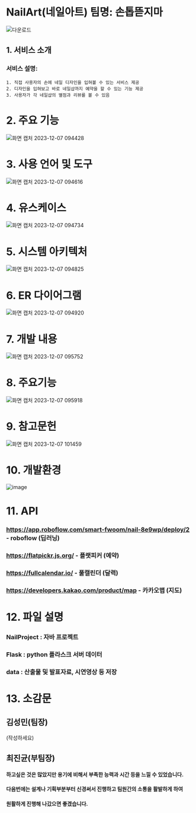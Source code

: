 # NailArt(네일아트) 팀명: 손톱뜯지마
![다운로드](https://github.com/2023-SMHRD-IS-CLOUD-1/NailArt/assets/142488051/89872779-53cf-4192-9b56-7aeef564b682)


## 1. 서비스 소개

   ### 서비스 설명:


    1. 직접 사용자의 손에 네일 디자인을 입혀볼 수 있는 서비스 제공
    2. 디자인을 입혀보고 바로 네일샵까지 예약을 할 수 있는 기능 제공
    3. 사용자가 각 네일샵의 별점과 리뷰를 볼 수 있음

# 2. 주요 기능

![화면 캡처 2023-12-07 094428](https://github.com/2023-SMHRD-IS-CLOUD-1/NailArt/assets/142488051/5912d0a8-b5ec-464c-8575-6bfd9109ce2b)


# 3. 사용 언어 및 도구

![화면 캡처 2023-12-07 094616](https://github.com/2023-SMHRD-IS-CLOUD-1/NailArt/assets/142488051/021c17b4-dce7-4ed1-aa03-c6e046229e17)



# 4. 유스케이스

![화면 캡처 2023-12-07 094734](https://github.com/2023-SMHRD-IS-CLOUD-1/NailArt/assets/142488051/3dde3ab6-8c8a-49fd-a9e9-0695f6f083ed)



# 5. 시스템 아키텍처

![화면 캡처 2023-12-07 094825](https://github.com/2023-SMHRD-IS-CLOUD-1/NailArt/assets/142488051/63bbd27a-1574-44ea-8d31-956bd8de377b)



# 6. ER 다이어그램

![화면 캡처 2023-12-07 094920](https://github.com/2023-SMHRD-IS-CLOUD-1/NailArt/assets/142488051/691945d2-58c8-45dc-a5b9-4f2f03ed2a0e)



# 7. 개발 내용

![화면 캡처 2023-12-07 095752](https://github.com/2023-SMHRD-IS-CLOUD-1/NailArt/assets/142488051/5642e325-92f0-4176-b89b-6b06143bad94)



# 8. 주요기능

![화면 캡처 2023-12-07 095918](https://github.com/2023-SMHRD-IS-CLOUD-1/NailArt/assets/142488051/32a6dfd6-bf78-46b3-9f56-45a103da0690)

# 9. 참고문헌

![화면 캡처 2023-12-07 101459](https://github.com/2023-SMHRD-IS-CLOUD-1/NailArt/assets/142488051/e882afbc-42d6-436b-b51d-03cde118cb76)



# 10. 개발환경
![image](https://github.com/2023-SMHRD-IS-CLOUD-1/NailArt/assets/123911778/f011ea93-6fe5-492e-b10a-9c01c58633d7)



# 11. API
### https://app.roboflow.com/smart-fwoom/nail-8e9wp/deploy/2 - roboflow (딥러닝)                       
### https://flatpickr.js.org/ - 플랫피커 (예약)                   
### https://fullcalendar.io/ - 풀캘린더 (달력)                   
### https://developers.kakao.com/product/map - 카카오맵 (지도)                   



# 12. 파일 설명
### NailProject : 자바 프로젝트                   
### Flask : python 플라스크 서버 데이터                 
### data : 산출물 및 발표자료, 시연영상 등 저장                 


# 13. 소감문
## 김성민(팀장)
(작성하세요)

## 최진균(부팀장)
#### 하고싶은 것은 많았지만 용기에 비해서 부족한 능력과 시간 등을 느낄 수 있었습니다.
#### 다음번에는 설계나 기획부분부터 신경써서 진행하고 팀원간의 소통을 활발하게 하여
#### 원활하게 진행해 나갔으면 좋겠습니다.






